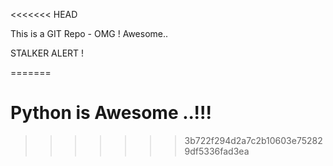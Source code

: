 <<<<<<< HEAD


This is a GIT Repo - OMG ! Awesome..

STALKER ALERT !

=======
# Python is Awesome ..!!!
>>>>>>> 3b722f294d2a7c2b10603e752829df5336fad3ea
